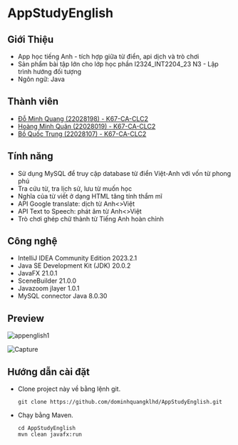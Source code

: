 # AppStudyEnglish

## Giới Thiệu

- App học tiếng Anh - tích hợp giữa từ điển, api dịch và trò chơi 
- Sản phẩm bài tập lớn cho lớp học phần I2324_INT2204_23 N3 - Lập trình hướng đối tượng
- Ngôn ngữ: Java

## Thành viên

- [Đỗ Minh Quang (22028198) - K67-CA-CLC2](https://github.com/dominhquangklhd)
- [Hoàng Minh Quân (22028019) - K67-CA-CLC2](https://github.com/SemiBillionaire)
- [Bồ Quốc Trung (22028107) - K67-CA-CLC2](https://github.com/HaruKatou)

## Tính năng

- Sử dụng MySQL để truy cập database từ điển Việt-Anh với vốn từ phong phú
- Tra cứu từ, tra lịch sử, lưu từ muốn học
- Nghĩa của từ viết ở dạng HTML tăng tính thẩm mĩ
- API Google translate: dịch từ Anh<>Việt
- API Text to Speech: phát âm từ Anh<>Việt
- Trò chơi ghép chữ thành từ Tiếng Anh hoàn chỉnh

## Công nghệ

- IntelliJ IDEA Community Edition 2023.2.1
- Java SE Development Kit (JDK) 20.0.2
- JavaFX 21.0.1
- SceneBuilder 21.0.0
- Javazoom jlayer 1.0.1
- MySQL connector Java 8.0.30

## Preview

![appenglish1](https://github.com/dominhquangklhd/AppStudyEnglish/assets/123967452/aef25718-b567-406b-b6d1-b56e2db3cbcb)

![Capture](https://github.com/dominhquangklhd/AppStudyEnglish/assets/123967452/cc858497-9514-4ad9-880e-2ecc23e09cd3)


## Hướng dẫn cài đặt


- Clone project này về bằng lệnh git.
  ```
  git clone https://github.com/dominhquangklhd/AppStudyEnglish.git
  ```
- Chạy bằng Maven.
  ```
  cd AppStudyEnglish
  mvn clean javafx:run
  ```



